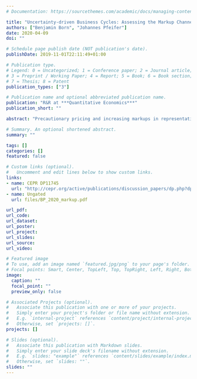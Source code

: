 ```yaml
---
# Documentation: https://sourcethemes.com/academic/docs/managing-content/

title: "Uncertainty-driven Business Cycles: Assessing the Markup Channel"
authors: ["Benjamin Born", "Johannes Pfeifer"]
date: 2020-04-09
doi: ""

# Schedule page publish date (NOT publication's date).
publishDate: 2019-11-01T22:11:49+01:00

# Publication type.
# Legend: 0 = Uncategorized; 1 = Conference paper; 2 = Journal article;
# 3 = Preprint / Working Paper; 4 = Report; 5 = Book; 6 = Book section;
# 7 = Thesis; 8 = Patent
publication_types: ["3"]

# Publication name and optional abbreviated publication name.
publication: "R&R at ***Quantitative Economics***"
publication_short: ""

abstract: "Precautionary pricing and increasing markups in representative-agent DSGE models with nominal rigidities are commonly used to generate negative output effects of uncertainty shocks. We assess whether this theoretical model channel is consistent with the data. We use a New Keynesian model as a business cycle accounting device to construct aggregate markups from the data. Time-series techniques are employed to study the conditional comovement between markups and uncertainty. Consistent with precautionary wage setting, we find that wage markups increase after uncertainty shocks. The impulse responses of price markups, on the other hand, are largely inconsistent with the standard model, both at the aggregate as well as at the industry level, regardless of whether it is measured along the intensive labor or the intermediate input margin. The only exception is the extensive labor margin, where price markups tend to increase, indicating the potential for search-and-matching models to deliver data-consistent responses to uncertainty shocks."

# Summary. An optional shortened abstract.
summary: ""

tags: []
categories: []
featured: false

# Custom links (optional).
#   Uncomment and edit lines below to show custom links.
links:
- name: CEPR DP11745
  url: "http://cepr.org/active/publications/discussion_papers/dp.php?dpno=11745"
- name: Ungated
  url: files/BP_2020_markup.pdf

url_pdf:
url_code:
url_dataset:
url_poster:
url_project:
url_slides:
url_source:
url_video:

# Featured image
# To use, add an image named `featured.jpg/png` to your page's folder.
# Focal points: Smart, Center, TopLeft, Top, TopRight, Left, Right, BottomLeft, Bottom, BottomRight.
image:
  caption: ""
  focal_point: ""
  preview_only: false

# Associated Projects (optional).
#   Associate this publication with one or more of your projects.
#   Simply enter your project's folder or file name without extension.
#   E.g. `internal-project` references `content/project/internal-project/index.md`.
#   Otherwise, set `projects: []`.
projects: []

# Slides (optional).
#   Associate this publication with Markdown slides.
#   Simply enter your slide deck's filename without extension.
#   E.g. `slides: "example"` references `content/slides/example/index.md`.
#   Otherwise, set `slides: ""`.
slides: ""
---
```

